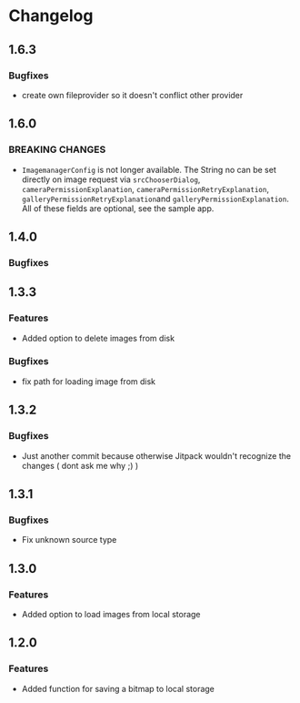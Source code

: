 

# Changelog

## 1.6.3

### Bugfixes
* create own fileprovider so it doesn't conflict other provider


## 1.6.0

### BREAKING CHANGES
* `ImagemanagerConfig` is not longer available. The String no can be set directly on image request via `srcChooserDialog`, `cameraPermissionExplanation`, `cameraPermissionRetryExplanation`, `galleryPermissionRetryExplanation`and `galleryPermissionExplanation`.
All of these fields are optional, see the sample app.


## 1.4.0

### Bugfixes


## 1.3.3

### Features
* Added option to delete images from disk

### Bugfixes
* fix path for loading image from disk


## 1.3.2

### Bugfixes
* Just another commit because otherwise Jitpack wouldn't recognize the changes ( dont ask me why ;) )


## 1.3.1

### Bugfixes
* Fix unknown source type


## 1.3.0

### Features
* Added option to load images from local storage


## 1.2.0

### Features

* Added function for saving a bitmap to local storage